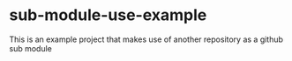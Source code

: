 # sub-module-use-example
This is an example project that makes use of another repository as a github sub module 
